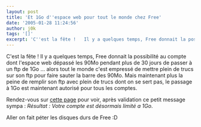 ```yaml
---
layout: post
title: 'Et 1Go d''espace web pour tout le monde chez Free'
date: '2005-01-28 11:24:56'
author: j0k
tags: '[]'
excerpt: 'C''est la fête !   Il y a quelques temps, Free donnait la possibilité au compte dont l''espace web dépassé les 90Mo pendant plus de 30 jours de passer à un ftp de 1Go ... alors tout le monde c''est empressé de mettre plein de trucs sur son ftp pour faire sauter la barre des 90Mo.   )   Mais maintenant plus la peine de remplir son ftp avec plein de trucs dont      ...'
---
```


C'est la fête !   Il y a quelques temps, Free donnait la possibilité au compte dont l'espace web dépassé les 90Mo pendant plus de 30 jours de passer à un ftp de 1Go ... alors tout le monde c'est empressé de mettre plein de trucs sur son ftp pour faire sauter la barre des 90Mo.      Mais maintenant plus la peine de remplir son ftp avec plein de trucs dont on se sert pas, le passage à 1Go est maintenant autorisé pour tous les comptes.

Rendez-vous sur [cette page](http://subscribe.free.fr/pperso/ungiga.html) pour voir, après validation ce petit message sympa : *Résultat : Votre compte est désormais limité a 1Go*.

Aller on fait péter les disques durs de Free :D
